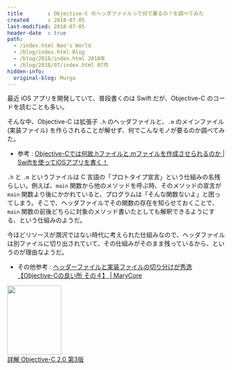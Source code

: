 ```yaml
---
title        : Objective-C のヘッダファイルって何で要るの？を調べてみた
created      : 2018-07-05
last-modified: 2018-07-05
header-date  : true
path:
  - /index.html Neo's World
  - /blog/index.html Blog
  - /blog/2018/index.html 2018年
  - /blog/2018/07/index.html 07月
hidden-info:
  original-blog: Murga
---
```


最近 iOS アプリを開発していて、普段書くのは Swift だが、Objective-C のコードを読むことも多い。

そんな中、Objective-C は拡張子 `.h` のヘッダファイルと、`.m` のメインファイル (実装ファイル) を作らされることが解せず、何でこんなモノが要るのか調べてみた。

- 参考 : [Objective-Cでは何故.hファイルと.mファイルを作成させられるのか | Swiftを使ってiOSアプリを書く！](http://swift.programming.jp/?p=38)

`.h` と `.m` というファイルは C 言語の「プロトタイプ宣言」という仕組みの名残らしい。例えば、`main` 関数から他のメソッドを呼ぶ時、そのメソッドの宣言が `main` 関数より後にかかれていると、プログラムは「そんな関数ないよ」と困ってしまう。そこで、ヘッダファイルでその関数の存在を知らせておくことで、`main` 関数の前後どちらに対象のメソッド書いたとしても解釈できるようにする、という仕組みのようだ。

今ほどリソースが潤沢ではない時代に考えられた仕組みなので、ヘッダファイルは別ファイルに切り出されていて、その仕組みがそのまま残っているから、というのが理由なようだ。

- その他参考 : [ヘッダーファイルと実装ファイルの切り分けが秀逸【Objective-Cの良い所 その４】 | MaryCore](http://marycore.jp/prog/objective-c/header-file-for-minimalism/)

<div class="ad-amazon">
  <div class="ad-amazon-image">
    <a href="https://www.amazon.co.jp/dp/B00GJGOPDW?tag=neos21-22&amp;linkCode=osi&amp;th=1&amp;psc=1">
      <img src="https://m.media-amazon.com/images/I/41GFjcTcPvL._SL160_.jpg" width="125" height="160">
    </a>
  </div>
  <div class="ad-amazon-info">
    <div class="ad-amazon-title">
      <a href="https://www.amazon.co.jp/dp/B00GJGOPDW?tag=neos21-22&amp;linkCode=osi&amp;th=1&amp;psc=1">詳解 Objective-C 2.0 第3版</a>
    </div>
  </div>
</div>

